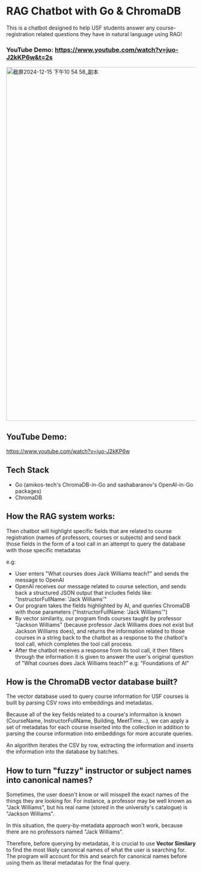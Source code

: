 # RAG Chatbot with Go & ChromaDB 
This is a chatbot designed to help USF students answer any course-registration related questions they have in natural language using RAG!

### YouTube Demo: https://www.youtube.com/watch?v=juo-J2kKP6w&t=2s

<img width="940" alt="截屏2024-12-15 下午10 54 58_副本" src="https://github.com/user-attachments/assets/4a6cc9b8-9fd0-4f28-a1f6-e9f3c4a271b3" />


## YouTube Demo: 
https://www.youtube.com/watch?v=juo-J2kKP6w

## Tech Stack
- Go (amikos-tech's ChromaDB-in-Go and sashabaranov's OpenAI-in-Go packages)
- ChromaDB

## How the RAG system works:
Then chatbot will highlight specific fields that are related to course registration (names of professors, courses or subjects) and send back those fields in the form of a tool call in an attempt to query the database with those specific metadatas

e.g: 
- User enters "What courses does Jack Williams teach?" and sends the message to OpenAI
- OpenAI receives our message related to course selection, and sends back a structured JSON output that includes fields like: "InstructorFullName: 'Jack Williams'"
- Our program takes the fields highlighted by AI, and queries ChromaDB with those parameters ("InstructorFullName: 'Jack Williams'")
- By vector similarity, our program finds courses taught by professor "Jackson Williams" (because professor Jack Williams does not exist but Jackson Williams does), and returns the information related to those courses in a string back to the chatbot as a response to the chatbot's tool call, which completes the tool call process.
- After the chatbot receives a response from its tool call, it then filters through the information it is given to answer the user's original question of "What courses does Jack Williams teach?" e.g: "Foundations of AI"

## How is the ChromaDB vector database built?
The vector database used to query course information for USF courses is built by parsing CSV rows into embeddings and metadatas.

Because all of the key fields related to a course's informaiton is known (CourseName, InstructorFullName, Building, MeetTime...), we can apply a set of metadatas for each course inserted into the collection in addition to parsing the course information into embeddings for more accurate queries.

An algorithm iterates the CSV by row, extracting the information and inserts the information into the database by batches.

## How to turn "fuzzy" instructor or subject names into canonical names?
Sometimes, the user doesn't know or will misspell the exact names of the things they are looking for. For instance, a professor may be well known as "Jack Williams", but his real name (stored in the university's catalogue) is "Jackson Williams".

In this situation, the query-by-metadata approach won't work, because there are no professors named "Jack Williams".

Therefore, before querying by metadatas, it is crucial to use **Vector Similary** to find the most likely canonical names of what the user is searching for. The program will account for this and search for canonical names before using them as literal metadatas for the final query.


